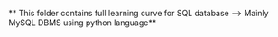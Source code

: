 ** This folder contains full learning curve for SQL database --> Mainly MySQL DBMS using python language** 